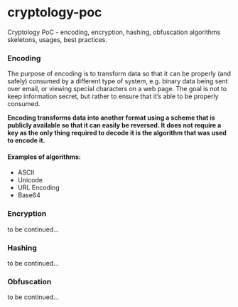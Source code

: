 # cryptology-poc

Cryptology PoC - encoding, encryption, hashing, obfuscation algorithms skeletons, usages, best practices. 
	
### Encoding

The purpose of encoding is to transform data so that it can be properly (and safely) consumed by a different type of system, 
e.g. binary data being sent over email, or viewing special characters on a web page. 
The goal is not to keep information secret, but rather to ensure that it’s able to be properly consumed.

**Encoding transforms data into another format using a scheme that is publicly available so that it can easily be reversed. 
It does not require a key as the only thing required to decode it is the algorithm that was used to encode it.**

#### Examples of algorithms:

* ASCII
* Unicode
* URL Encoding
* Base64

### Encryption

to be continued...  

### Hashing

to be continued...

### Obfuscation

to be continued...